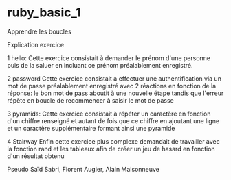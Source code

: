 # ruby_basic_1
Apprendre les boucles

Explication exercice

1 hello:
Cette exercice consistait à demander le prénom d'une personne puis de la saluer en incluant ce prénom préalablement enregistré.

2 password
Cette exercice consistait a effectuer une authentification via un mot de passe préalablement enregistré avec 2 réactions en fonction de la réponse: le bon mot de pass aboutit à une nouvelle étape tandis que l'erreur répète en boucle de recommencer à saisir le mot de passe

3 pyramids:
Cette exercice consistait à répéter un caractère en fonction d'un chiffre  renseigné et autant de fois que ce chiffre en ajoutant une ligne et un caractère supplémentaire formant ainsi une pyramide

4 Stairway
Enfin cette exercice plus complexe demandait de travailler avec la fonction rand et les tableaux afin de créer un jeu de hasard en fonction d'un résultat obtenu


Pseudo Saïd Sabri, Florent Augier, Alain Maisonneuve

